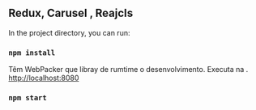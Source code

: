 

## Redux, Carusel , ReajcIs

In the project directory, you can run:

### `npm install`
Têm WebPacker que libray de rumtime o desenvolvimento.
Executa na .<br>
 [http://localhost:8080](http://localhost:8080)


### `npm start`


